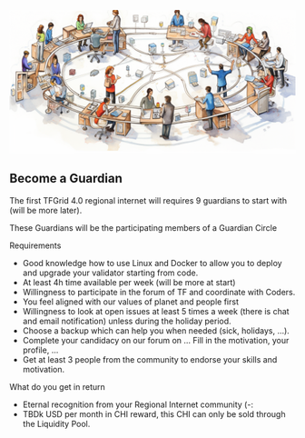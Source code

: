 
![](img/guardian.png)

## Become a Guardian

The first TFGrid 4.0 regional internet will requires 9 guardians to start with (will be more later).

These Guardians will be the participating members of a Guardian Circle

Requirements

* Good knowledge how to use Linux and Docker to allow you to deploy 
and upgrade your validator starting from code.
* At least 4h time available per week (will be more at start)
* Willingness to participate in the forum of TF and coordinate with Coders.
* You feel aligned with our values of planet and people first
* Willingness to look at open issues at least 5 times a week (there is chat and email notification) unless during the holiday period.
* Choose a backup which can help you when needed (sick, holidays, …).
* Complete your candidacy on our forum on … Fill in the motivation, your profile, … 
* Get at least 3 people from the community to endorse your skills and motivation.

What do you get in return

* Eternal recognition from your Regional Internet community (-: 
* TBDk USD per month in CHI reward, this CHI can only be sold through the Liquidity Pool.

